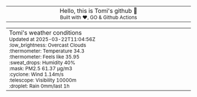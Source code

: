 
<div align="center">
<table>
<tbody>
<td align="center">
<img width="2000" height="0"><br>
Hello, this is Tomi's github 👋<br>
<sup>Built with ❤️, GO & Github Actions</sup><br>
<img width="2000" height="0">
</td>
</tbody>
</table>
</div>
<table>
<tbody>
<td align="left">
<img width="2000" height="0"><br>
Tomi's weather conditions<br>
<sup>Updated at 2025-03-22T11:04:56Z</sup><br>
<sup>:low_brightness: Overcast Clouds</sup><br>
<sup>:thermometer: Temperature 34.3 </sup><br>
<sup>:thermometer: Feels like 35.95</sup><br>
<sup>:sweat_drops: Humidity 40%</sup><br>
<sup>:mask: PM2.5 61.37 μg/m3</sup><br>
<sup>:cyclone: Wind 1.14m/s </sup><br>
<sup>:telescope: Visibility 10000m </sup><br>
<sup>:droplet: Rain 0mm/last 1h </sup><br>
<img width="2000" height="0">
</td>
<td align="left">
<img width="2000" height="0"><br>
<br>
<img width="2000" height="0">
</td>
</tbody>
</table>
</div>
    